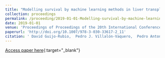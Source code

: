 ```yaml
---
title: "Modelling survival by machine learning methods in liver transplantation: application to the UNOS dataset"
collection: proceedings
permalink: /proceeding/2019-01-01-Modelling-survival-by-machine-learning-methods-in-liver-transplantation-application-to-the-UNOS-dataset
date: 2019-01-01
venue: 'Proceedings of Proceedings of the 20th International Conference on Intelligent Data Engineering and Automated Learning (IDEAL2019)'
paperurl: 'http://doi.org/10.1007/978-3-030-33617-2_11'
citation: ' David Guijo-Rubio,  Pedro J. Villalón-Vaquero,  Pedro Antonio Gutiérrez,  María Dolores Ayllón,  Javier Briceño,  César Hervás-Martínez, &quot;Modelling survival by machine learning methods in liver transplantation: application to the UNOS dataset.&quot; Proceedings of Proceedings of the 20th International Conference on Intelligent Data Engineering and Automated Learning (IDEAL2019), Vol.11872, 2019, Manchester, UK, pp.97-104.'
---
```

[Access paper here](http://doi.org/10.1007/978-3-030-33617-2_11){:target="_blank"}
